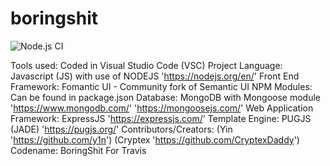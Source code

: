 # boringshit
![Node.js CI](https://github.com/CryptexDaddy/boringshit/workflows/Node.js%20CI/badge.svg)

Tools used:
Coded in Visual Studio Code (VSC)
Project Language: Javascript (JS) with use of NODEJS 'https://nodejs.org/en/'
Front End Framework: Fomantic UI - Community fork of Semantic UI
NPM Modules: Can be found in package.json
Database: MongoDB with Mongoose module 'https://www.mongodb.com/' 'https://mongoosejs.com/'
Web Application Framework: ExpressJS 'https://expressjs.com/'
Template Engine: PUGJS (JADE) 'https://pugjs.org/'
Contributors/Creators: (Yin 'https://github.com/y1n') (Cryptex 'https://github.com/CryptexDaddy')
Codename: BoringShit For Travis
